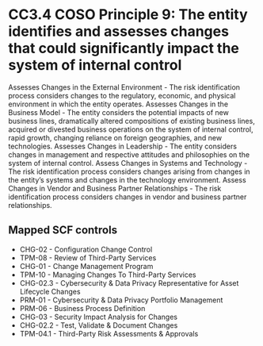 # CC3.4 COSO Principle 9: The entity identifies and assesses changes that could significantly impact the system of internal control
Assesses Changes in the External Environment - The risk identification process considers changes to the regulatory, economic, and physical environment in which the entity operates. Assesses Changes in the Business Model - The entity considers the potential impacts of new business lines, dramatically altered compositions of existing business lines, acquired or divested business operations on the system of internal control, rapid growth, changing reliance on foreign geographies, and new technologies. Assesses Changes in Leadership - The entity considers changes in management and respective attitudes and philosophies on the system of internal control. Assess Changes in Systems and Technology - The risk identification process considers changes arising from changes in the entity’s systems and changes in the technology environment. Assess Changes in Vendor and Business Partner Relationships - The risk identification process considers changes in vendor and business partner relationships.
## Mapped SCF controls
- CHG-02 - Configuration Change Control
- TPM-08 - Review of Third-Party Services
- CHG-01 - Change Management Program
- TPM-10 - Managing Changes To Third-Party Services
- CHG-02.3 - Cybersecurity & Data Privacy Representative for Asset Lifecycle Changes
- PRM-01 - Cybersecurity & Data Privacy Portfolio Management
- PRM-06 - Business Process Definition
- CHG-03 - Security Impact Analysis for Changes
- CHG-02.2 - Test, Validate & Document Changes
- TPM-04.1 - Third-Party Risk Assessments & Approvals